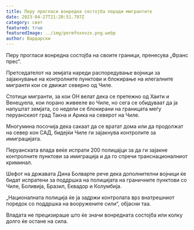```yaml
---
title: Перу прогласи вонредна состојба поради мигрантите
date: 2023-04-27T21:20:51.797Z
category: свет
featured: true
featuredImage: ../img/permfnxnvzx.png.webp
author: Вардарски
---
```


Перу прогласи вонредна состојба на своите граници, пренесува „Франс прес“.

Претседателот на земјата нареди распоредување војници за зајакнување на контролните пунктови и блокирање на илегалните мигранти кои се движат северно од Чиле.

Стотици мигранти, за кои ОН велат дека се претежно од Хаити и Венецуела, кои порано живееле во Чиле, но сега се обидуваат да ја напуштат земјата, со недели се блокирани на границата меѓу перуанскиот град Такна и Арика на северот на Чиле.

Многумина посочија дека сакаат да се вратат дома или да продолжат на север кон САД, бидејќи Чиле ги зајакнува контролите за имиграцијата.

Перуанската влада веќе испрати 200 полицајци за да ги зајакне контролните пунктови за имиграција и да го спречи транснационалниот криминал.

Шефот на државата Дина Болварте рече дека дополнителни војници ќе бидат испратени за поддршка на полицијата на граничните пунктови со Чиле, Боливија, Бразил, Еквадор и Колумбија.

„Националната полиција ќе ја задржи контролата врз внатрешниот поредок со поддршка на вооружените сили“, објасни таа.

Владата не прецизираше што ќе значи вонредната состојба или колку долго ќе остане на сила.
